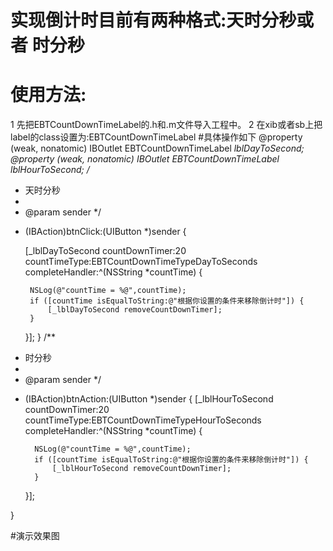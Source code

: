 # 实现倒计时目前有两种格式:天时分秒或者 时分秒
# 使用方法:
1 先把EBTCountDownTimeLabel的.h和.m文件导入工程中。
2 在xib或者sb上把label的class设置为:EBTCountDownTimeLabel
#具体操作如下
@property (weak, nonatomic) IBOutlet EBTCountDownTimeLabel *lblDayToSecond;
@property (weak, nonatomic) IBOutlet EBTCountDownTimeLabel *lblHourToSecond;
/**
 *  天时分秒
 *
 *  @param sender
 */
- (IBAction)btnClick:(UIButton *)sender {
    
   [_lblDayToSecond countDownTimer:20 countTimeType:EBTCountDownTimeTypeDayToSeconds completeHandler:^(NSString *countTime) {
       
       NSLog(@"countTime = %@",countTime);
       if ([countTime isEqualToString:@"根据你设置的条件来移除倒计时"]) {
           [_lblDayToSecond removeCountDownTimer];
       }
       
   }];
}
/**
 *  时分秒
 *
 *  @param sender
 */
- (IBAction)btnAction:(UIButton *)sender {
    [_lblHourToSecond countDownTimer:20 countTimeType:EBTCountDownTimeTypeHourToSeconds completeHandler:^(NSString *countTime) {
        
        NSLog(@"countTime = %@",countTime);
        if ([countTime isEqualToString:@"根据你设置的条件来移除倒计时"]) {
            [_lblHourToSecond removeCountDownTimer];
        }
        
    }];

}

#演示效果图











